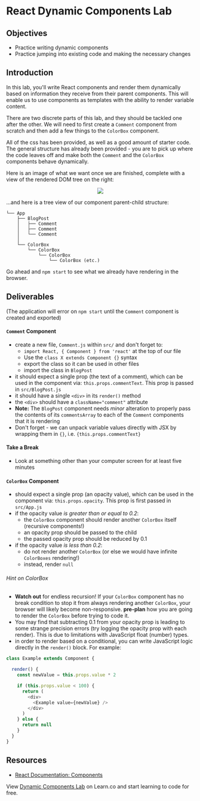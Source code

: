 # React Dynamic Components Lab

## Objectives
  - Practice writing dynamic components
  - Practice jumping into existing code and making the necessary changes

## Introduction

In this lab, you'll write React components and render them dynamically based on
information they receive from their parent components. This will enable us to use
components as templates with the ability to render variable content.

There are two discrete parts of this lab, and they should be tackled one after
the other. We will need to first create a `Comment` component from scratch and
then add a few things to the `ColorBox` component.

All of the css has been provided, as well as a good amount of starter code. The
general structure has already been provided - you are to pick up where the code
leaves off and make both the `Comment` and the `ColorBox` components behave
dynamically.

Here is an image of what we want once we are finished, complete with a view of
the rendered DOM tree on the right:

<p align="center">
  <img src="https://curriculum-content.s3.amazonaws.com/react/react-dynamic-components-lab-completed-example.png" />
</p>

...and here is a tree view of our component parent-child structure:

```
└── App
    ├── BlogPost
    │   ├── Comment
    │   ├── Comment
    │   └── Comment
    │
    └── ColorBox
        └── ColorBox
            └── ColorBox
                └── ColorBox (etc.)
```

Go ahead and `npm start` to see what we already have rendering in the browser.

## Deliverables

(The application will error on `npm start` until the `Comment` component is
created and exported)

#### `Comment` Component
  - create a new file, `Comment.js` within `src/` and don't forget to:
    - `import React, { Component } from 'react'` at the top of our file
    - Use the `class X extends Component {}` syntax
    - export the class so it can be used in other files
    - import the class in `BlogPost`
  - it should expect a single prop (the text of a comment), which can be used in the component via: `this.props.commentText`. This prop is passed in `src/BlogPost.js`
  - it should have a single `<div>` in its `render()` method
  - the `<div>` should have a `className="comment"` attribute
  - **Note:** The `BlogPost` component needs _minor_ alteration to properly pass the contents of its `commentsArray` to each of the `Comment` components that it is rendering
  - Don't forget - we can unpack variable values directly with JSX by wrapping them in `{}`, i.e. `{this.props.commentText}`


#### Take a Break
  - Look at something other than your computer screen for at least five minutes


#### `ColorBox` Component
  - should expect a single prop (an opacity value), which can be used in the component via: `this.props.opacity`. This prop is first passed in `src/App.js`
  - if the opacity value _is greater than or equal to 0.2_:
    - the `ColorBox` component should render another `ColorBox` itself (recursive components!)
    - an opacity prop should be passed to the child
    - the passed opacity prop should be reduced by 0.1
  - if the opacity value _is less than 0.2_:
    - do not render another `ColorBox` (or else we would have infinite `ColorBoxes` rendering!)
    - instead, render `null`

###### Hint on ColorBox
  - **Watch out** for endless recursion! If your `ColorBox` component has no break condition to stop it from always rendering another `ColorBox`, your browser will likely become non-responsive. **pre-plan** how you are going to render the `ColorBox` before trying to code it.
  - You may find that subtracting 0.1 from your opacity prop is leading to some strange precision errors (try logging the opacity prop with each render). This is due to limitations with JavaScript float (number) types.
  - in order to render based on a conditional, you can write JavaScript logic directly in the `render()` block. For example:

```js
class Example extends Component {

  render() {
    const newValue = this.props.value * 2

    if (this.props.value < 100) {
      return (
        <div>
          <Example value={newValue} />
        </div>
      )
    } else {
      return null
    }
  }
}
```


## Resources

- [React Documentation: Components](https://reactjs.org/docs/react-component.html)

<p class='util--hide'>View <a href='https://learn.co/lessons/react-dynamic-components-lab'>Dynamic Components Lab</a> on Learn.co and start learning to code for free.</p>
